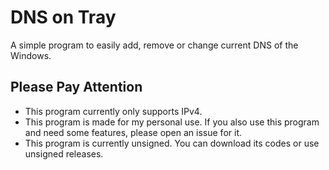 # DNS on Tray
A simple program to easily add, remove or change current DNS of the Windows.

## Please Pay Attention
- This program currently only supports IPv4.
- This program is made for my personal use. If you also use this program and need some features, please open an issue for it.
- This program is currently unsigned. You can download its codes or use unsigned releases.
